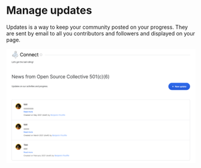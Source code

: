 # Manage updates

Updates is a way to keep your community posted on your progress. They are sent by email to all you contributors and followers and displayed on your page.

![](../../.gitbook/assets/fiscalhostsettings_manageupdates_updates_2021-7-6.png)


